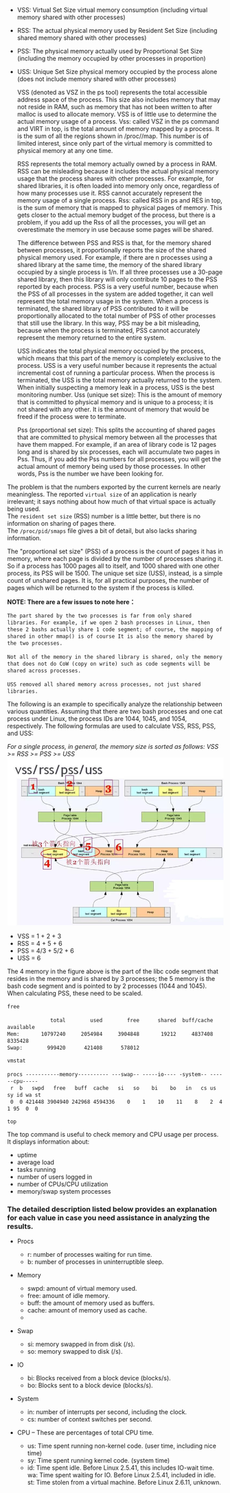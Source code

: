 
- VSS: Virtual Set Size virtual memory consumption (including virtual memory shared with other processes)
- RSS: The actual physical memory used by Resident Set Size (including shared memory shared with other processes)
- PSS: The physical memory actually used by Proportional Set Size (including the memory occupied by other processes in proportion)
- USS: Unique Set Size physical memory occupied by the process alone (does not include memory shared with other processes)


    VSS (denoted as VSZ in the ps tool) represents the total accessible address space of the process. This size also includes memory that may not reside in RAM, such as memory that has not been written to after malloc is used to allocate memory. VSS is of little use to determine the actual memory usage of a process.
    Vss: called VSZ in the ps command and VIRT in top, is the total amount of memory mapped by a process. It is the sum of all the regions shown in /proc/<PID>/map. This number is of limited interest, since only part of the virtual memory is committed to physical memory at any one time.

    RSS represents the total memory actually owned by a process in RAM. RSS can be misleading because it includes the actual physical memory usage that the process shares with other processes. For example, for shared libraries, it is often loaded into memory only once, regardless of how many processes use it. RSS cannot accurately represent the memory usage of a single process.
    Rss: called RSS in ps and RES in top, is the sum of memory that is mapped to physical pages of memory. This gets closer to the actual memory budget of the process, but there is a problem, if you add up the Rss of all the processes, you will get an overestimate the memory in use because some pages will be shared.

    The difference between PSS and RSS is that, for the memory shared between processes, it proportionally reports the size of the shared physical memory used. For example, if there are n processes using a shared library at the same time, the memory of the shared library occupied by a single process is 1/n. If all three processes use a 30-page shared library, then this library will only contribute 10 pages to the PSS reported by each process. PSS is a very useful number, because when the PSS of all processes in the system are added together, it can well represent the total memory usage in the system. When a process is terminated, the shared library of PSS contributed to it will be proportionally allocated to the total number of PSS of other processes that still use the library. In this way, PSS may be a bit misleading, because when the process is terminated, PSS cannot accurately represent the memory returned to the entire system.

    USS indicates the total physical memory occupied by the process, which means that this part of the memory is completely exclusive to the process. USS is a very useful number because it represents the actual incremental cost of running a particular process. When the process is terminated, the USS is the total memory actually returned to the system. When initially suspecting a memory leak in a process, USS is the best monitoring number.
    Uss (unique set size): This is the amount of memory that is committed to physical memory and is unique to a process; it is not shared with any other. It is the amount of memory that would be freed if the process were to terminate.

    Pss (proportional set size): This splits the accounting of shared pages that are committed to physical memory between all the processes that have them mapped. For example, if an area of library code is 12 pages long and is shared by six processes, each will accumulate two pages in Pss. Thus, if you add the Pss numbers for all processes, you will get the actual amount of memory being used by those processes. In other words, Pss is the number we have been looking for.


The problem is that the numbers exported by the current kernels are nearly meaningless. The reported `virtual size` of an application is nearly irrelevant; it says nothing about how much of that virtual space is actually being used.\
The `resident set size` (RSS) number is a little better, but there is no information on sharing of pages there.\
The `/proc/pid/smaps` file gives a bit of detail, but also lacks sharing information. 

 The "proportional set size" (PSS) of a process is the count of pages it has in memory, where each page is divided by the number of processes sharing it. So if a process has 1000 pages all to itself, and 1000 shared with one other process, its PSS will be 1500. The unique set size (USS), instead, is a simple count of unshared pages. It is, for all practical purposes, the number of pages which will be returned to the system if the process is killed. 



**NOTE: There are a few issues to note here：**

    The part shared by the two processes is far from only shared libraries. For example, if we open 2 bash processes in Linux, then these 2 bashs actually share 1 code segment; of course, the mapping of shared in other mmap() is of course It is also the memory shared by the two processes.

    Not all of the memory in the shared library is shared, only the memory that does not do CoW (copy on write) such as code segments will be shared across processes.

    USS removed all shared memory across processes, not just shared libraries.


The following is an example to specifically analyze the relationship between various quantities. Assuming that there are two bash processes and one cat process under Linux, the process IDs are 1044, 1045, and 1054, respectively. The following formulas are used to calculate VSS, RSS, PSS, and USS:



_For a single process, in general, the memory size is sorted as follows: VSS >= RSS >= PSS >= USS_
![vss/rss/pss/uss](./vss_rss_pss_uss.jpg)
    

* VSS = 1 + 2 + 3
* RSS = 4 + 5 + 6
* PSS = 4/3 + 5/2 + 6
* USS = 6

The 4 memory in the figure above is the part of the libc code segment that resides in the memory and is shared by 3 processes; the 5 memory is the bash code segment and is pointed to by 2 processes (1044 and 1045). When calculating PSS, these need to be scaled.
    
    
```
free

              total        used        free      shared  buff/cache   available
Mem:       10797240     2054984     3904848       19212     4837408     8335428
Swap:        999420      421408      578012

```


```
vmstat

procs -----------memory---------- ---swap-- -----io---- -system-- ------cpu-----
 r  b   swpd   free   buff  cache   si   so    bi    bo   in   cs us sy id wa st
 0  0 421448 3904940 242968 4594336    0    1    10    11    8    2  4  1 95  0  0
```

```
top
```
The top command is useful to check memory and CPU usage per process. It displays information about:
  * uptime
  * average load
  * tasks running
  * number of users logged in
  * number of CPUs/CPU utilization
  * memory/swap system processes

### The detailed description listed below provides an explanation for each value in case you need assistance in analyzing the results.

* Procs
  * r: number of processes waiting for run time.
  * b: number of processes in uninterruptible sleep.

* Memory
  * swpd: amount of virtual memory used.
  * free: amount of idle memory.
  * buff: the amount of memory used as buffers.
  * cache: amount of memory used as cache.
  * 
* Swap
  * si: memory swapped in from disk (/s).
  * so: memory swapped to disk (/s).
* IO
  * bi: Blocks received from a block device (blocks/s).
  * bo: Blocks sent to a block device (blocks/s).
* System
  * in: number of interrupts per second, including the clock.
  * cs: number of context switches per second.

* CPU – These are percentages of total CPU time.
  * us: Time spent running non-kernel code. (user time, including nice time)
  * sy: Time spent running kernel code. (system time)
  * id: Time spent idle. Before Linux 2.5.41, this includes IO-wait time.
wa: Time spent waiting for IO. Before Linux 2.5.41, included in idle.
st: Time stolen from a virtual machine. Before Linux 2.6.11, unknown.
